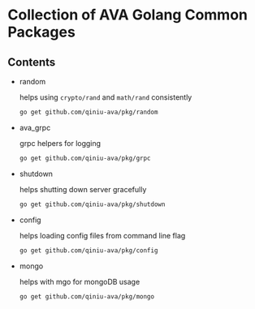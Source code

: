 # Collection of AVA Golang Common Packages

## Contents
- random

    helps using `crypto/rand` and `math/rand` consistently
    ```sh
    go get github.com/qiniu-ava/pkg/random
    ```

- ava_grpc

    grpc helpers for logging
    ```sh
    go get github.com/qiniu-ava/pkg/grpc
    ```

- shutdown

    helps shutting down server gracefully
    ```sh
    go get github.com/qiniu-ava/pkg/shutdown
    ```

- config

    helps loading config files from command line flag
    ```sh
    go get github.com/qiniu-ava/pkg/config
    ```

- mongo

    helps with mgo for mongoDB usage
    ```sh
    go get github.com/qiniu-ava/pkg/mongo
    ```
